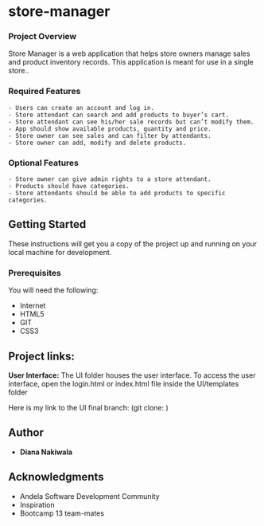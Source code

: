 # store-manager

### Project Overview
Store Manager is a web application that helps store owners manage sales and product inventory
records. This application is meant for use in a single store..

### Required Features
```
- Users can create an account and log in.
- Store attendant can search and add products to buyer’s cart.
- Store attendant can see his/her sale records but can’t modify them.
- App should show available products, quantity and price.
- Store owner can see sales and can filter by attendants.
- Store owner can add, modify and delete products. 
```
### Optional Features
```
- Store owner can give admin rights to a store attendant.
- Products should have categories.
- Store attendants should be able to add products to specific categories.
```
## Getting Started
These instructions will get you a copy of the project up and running on your local machine for development.

### Prerequisites

You will need the following:
- Internet
- HTML5
- GIT
- CSS3

## Project links:
**User Interface:** 
The UI folder houses the user interface. To access the user interface, open the login.html or index.html
file inside the UI/templates folder

Here is my link to the UI final branch:
(git clone: )


## Author

* **Diana Nakiwala**

## Acknowledgments

* Andela Software Development Community
* Inspiration
* Bootcamp 13 team-mates

